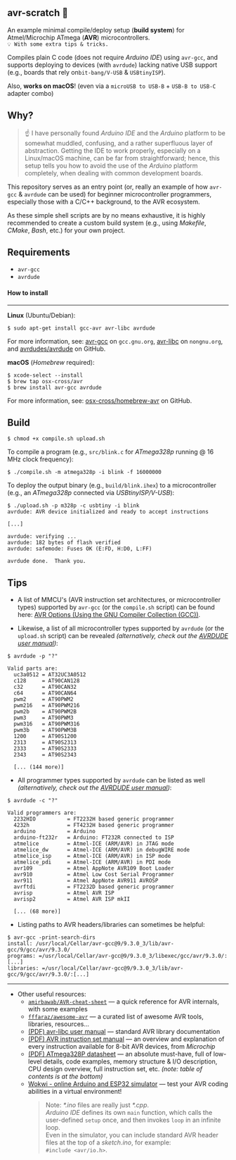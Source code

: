 ## avr-scratch 🤖

An example minimal compile/deploy setup (**build system**) for Atmel/Microchip ATmega (**AVR**) microcontrollers. \
`💡 With some extra tips & tricks.`

Compiles plain C code (does not require *Arduino IDE*) using `avr-gcc`, and supports deploying to devices (with `avrdude`) lacking native USB support (e.g., boards that rely on`bit-bang/V-USB` & `USBtinyISP`).

Also, **works on macOS**! (even via a `microUSB to USB-B` + `USB-B to USB-C` adapter combo)

## Why?
> ☝️ I have personally found *Arduino IDE* and the *Arduino* platform to be somewhat muddled, confusing, and a rather superfluous layer of abstraction. Getting the IDE to work properly, especially on a Linux/macOS machine, can be far from straightforward; hence, this setup tells you how to avoid the use of the *Arduino* platform completely, when dealing with common development boards.

This repository serves as an entry point (or, really an example of how `avr-gcc` & `avrdude` can be used) for beginner microcontroller programmers, especially those with a C/C++ background, to the AVR ecosystem.

As these simple shell scripts are by no means exhaustive, it is highly recommended to create a custom build system (e.g., using *Makefile*, *CMake*, *Bash*, etc.) for your own project.

## Requirements
- `avr-gcc`
- `avrdude`

#### How to install
----------

**Linux** (Ubuntu/Debian):
```console
$ sudo apt-get install gcc-avr avr-libc avrdude
```
For more information, see: [avr-gcc](https://gcc.gnu.org/wiki/avr-gcc) on `gcc.gnu.org`, [avr-libc](https://www.nongnu.org/avr-libc/) on `nongnu.org`, and [avrdudes/avrdude](https://github.com/avrdudes/avrdude) on GitHub.

**macOS** (*Homebrew* required):
```console
$ xcode-select --install
$ brew tap osx-cross/avr
$ brew install avr-gcc avrdude
```
For more information, see: [osx-cross/homebrew-avr](https://github.com/osx-cross/homebrew-avr) on GitHub.

## Build
```console
$ chmod +x compile.sh upload.sh
```

To compile a program (e.g., `src/blink.c` for *ATmega328p* running @ 16 MHz clock frequency):
```console
$ ./compile.sh -m atmega328p -i blink -f 16000000
```

To deploy the output binary (e.g., `build/blink.ihex`) to a microcontroller (e.g., an *ATmega328p* connected via *USBtinyISP/V-USB*):
```console
$ ./upload.sh -p m328p -c usbtiny -i blink
avrdude: AVR device initialized and ready to accept instructions

[...]

avrdude: verifying ...
avrdude: 182 bytes of flash verified
avrdude: safemode: Fuses OK (E:FD, H:D0, L:FF)

avrdude done.  Thank you.
```

## Tips

- A list of MMCU's (AVR instruction set architectures, or microcontroller types) supported by `avr-gcc` (or the `compile.sh` script) can be found here: [AVR Options (Using the GNU Compiler Collection (GCC))](https://gcc.gnu.org/onlinedocs/gcc/AVR-Options.html).

- Likewise, a list of all microcontroller types supported by `avrdude` (or the `upload.sh` script) can be revealed *(alternatively, check out the [AVRDUDE user manual](https://www.nongnu.org/avrdude/user-manual/avrdude_3.html))*:
```console
$ avrdude -p "?"

Valid parts are:
  uc3a0512 = AT32UC3A0512
  c128     = AT90CAN128
  c32      = AT90CAN32
  c64      = AT90CAN64
  pwm2     = AT90PWM2
  pwm216   = AT90PWM216
  pwm2b    = AT90PWM2B
  pwm3     = AT90PWM3
  pwm316   = AT90PWM316
  pwm3b    = AT90PWM3B
  1200     = AT90S1200
  2313     = AT90S2313
  2333     = AT90S2333
  2343     = AT90S2343

  [... (144 more)]
```

- All programmer types supported by `avrdude` can be listed as well *(alternatively, check out the [AVRDUDE user manual](https://www.nongnu.org/avrdude/user-manual/avrdude_3.html))*:
```console
$ avrdude -c "?"

Valid programmers are:
  2232HIO          = FT2232H based generic programmer
  4232h            = FT4232H based generic programmer
  arduino          = Arduino
  arduino-ft232r   = Arduino: FT232R connected to ISP
  atmelice         = Atmel-ICE (ARM/AVR) in JTAG mode
  atmelice_dw      = Atmel-ICE (ARM/AVR) in debugWIRE mode
  atmelice_isp     = Atmel-ICE (ARM/AVR) in ISP mode
  atmelice_pdi     = Atmel-ICE (ARM/AVR) in PDI mode
  avr109           = Atmel AppNote AVR109 Boot Loader
  avr910           = Atmel Low Cost Serial Programmer
  avr911           = Atmel AppNote AVR911 AVROSP
  avrftdi          = FT2232D based generic programmer
  avrisp           = Atmel AVR ISP
  avrisp2          = Atmel AVR ISP mkII

  [... (68 more)]
```

- Listing paths to AVR headers/libraries can sometimes be helpful:
```console
$ avr-gcc -print-search-dirs
install: /usr/local/Cellar/avr-gcc@9/9.3.0_3/lib/avr-gcc/9/gcc/avr/9.3.0/
programs: =/usr/local/Cellar/avr-gcc@9/9.3.0_3/libexec/gcc/avr/9.3.0/:[...]
libraries: =/usr/local/Cellar/avr-gcc@9/9.3.0_3/lib/avr-gcc/9/gcc/avr/9.3.0/:[...]
```

----------

- Other useful resources:
  - [`amirbawab/AVR-cheat-sheet`](https://github.com/amirbawab/AVR-cheat-sheet) — a quick reference for AVR internals, with some examples
  - [`fffaraz/awesome-avr`](https://github.com/fffaraz/awesome-avr) — a curated list of awesome AVR tools, libraries, resources...
  - [(PDF) avr-libc user manual](https://www.nongnu.org/avr-libc/user-manual/pages.html) — standard AVR library documentation
  - [(PDF) AVR instruction set manual](https://ww1.microchip.com/downloads/en/DeviceDoc/AVR-Instruction-Set-Manual-DS40002198A.pdf) — an overview and explanation of every instruction available for 8-bit AVR devices, from *Microchip*
  - [(PDF) ATmega328P datasheet](https://ww1.microchip.com/downloads/en/DeviceDoc/Atmel-7810-Automotive-Microcontrollers-ATmega328P_Datasheet.pdf) — an absolute must-have, full of low-level details, code examples, memory structure & I/O description, CPU design overview, full instruction set, etc. *(note: table of contents is at the bottom)*
  - [Wokwi - online Arduino and ESP32 simulator](https://wokwi.com/) — test your AVR coding abilities in a virtual environment!
    > Note: *\*.ino* files are really just *\*.cpp*. \
    > *Arduino IDE* defines its own `main` function, which calls the user-defined `setup` once, and then invokes `loop` in an infinite loop. \
    > Even in the simulator, you can include standard AVR header files at the top of a *sketch.ino*, for example: \
    > `#include <avr/io.h>`.
